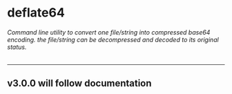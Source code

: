 # deflate64

###### Command line utility to convert one file/string into compressed base64 encoding. the file/string can be decompressed and decoded to its original status.
___

## v3.0.0 will follow documentation
